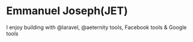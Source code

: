 # Emmanuel Joseph(JET)

I enjoy building with @laravel, @aeternity tools, Facebook tools & Google tools
